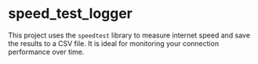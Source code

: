# speed_test_logger
This project uses the `speedtest` library to measure internet speed and save the results to a CSV file. It is ideal for monitoring your connection performance over time.

